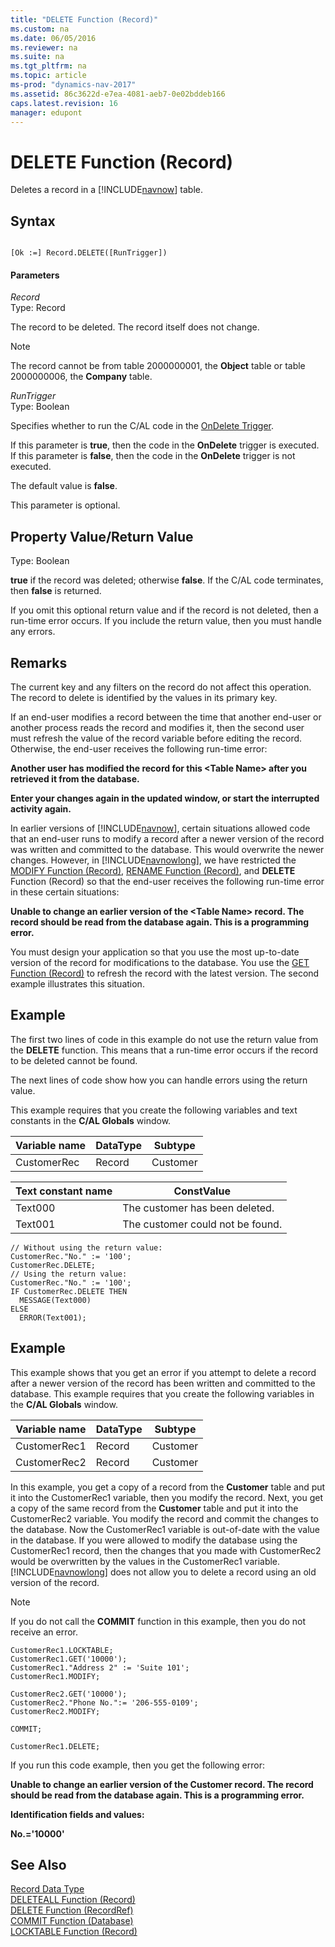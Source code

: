 ```yaml
---
title: "DELETE Function (Record)"
ms.custom: na
ms.date: 06/05/2016
ms.reviewer: na
ms.suite: na
ms.tgt_pltfrm: na
ms.topic: article
ms-prod: "dynamics-nav-2017"
ms.assetid: 86c3622d-e7ea-4081-aeb7-0e02bddeb166
caps.latest.revision: 16
manager: edupont
---
```

# DELETE Function (Record)
Deletes a record in a [!INCLUDE[navnow](includes/navnow_md.md)] table.  
  
## Syntax  
  
```  
  
[Ok :=] Record.DELETE([RunTrigger])  
```  
  
#### Parameters  
 *Record*  
 Type: Record  
  
 The record to be deleted. The record itself does not change.  
  
> [!NOTE]  
>  The record cannot be from table 2000000001, the **Object** table or table 2000000006, the **Company** table.  
  
 *RunTrigger*  
 Type: Boolean  
  
 Specifies whether to run the C\/AL code in the [OnDelete Trigger](OnDelete-Trigger.md).  
  
 If this parameter is **true**, then the code in the **OnDelete** trigger is executed. If this parameter is **false**, then the code in the **OnDelete** trigger is not executed.  
  
 The default value is **false**.  
  
 This parameter is optional.  
  
## Property Value\/Return Value  
 Type: Boolean  
  
 **true** if the record was deleted; otherwise **false**. If the C\/AL code terminates, then **false** is returned.  
  
 If you omit this optional return value and if the record is not deleted, then a run\-time error occurs. If you include the return value, then you must handle any errors.  
  
## Remarks  
 The current key and any filters on the record do not affect this operation. The record to delete is identified by the values in its primary key.  
  
 If an end\-user modifies a record between the time that another end\-user or another process reads the record and modifies it, then the second user must refresh the value of the record variable before editing the record. Otherwise, the end\-user receives the following run\-time error:  
  
 **Another user has modified the record for this \<Table Name\> after you retrieved it from the database.**  
  
 **Enter your changes again in the updated window, or start the interrupted activity again.**  
  
 In earlier versions of [!INCLUDE[navnow](includes/navnow_md.md)], certain situations allowed code that an end\-user runs to modify a record after a newer version of the record was written and committed to the database. This would overwrite the newer changes. However, in [!INCLUDE[navnowlong](includes/navnowlong_md.md)], we have restricted the [MODIFY Function \(Record\)](MODIFY-Function--Record-.md), [RENAME Function \(Record\)](RENAME-Function--Record-.md), and **DELETE** Function \(Record\) so that the end\-user receives the following run\-time error in these certain situations:  
  
 **Unable to change an earlier version of the \<Table Name\> record. The record should be read from the database again. This is a programming error.**  
  
 You must design your application so that you use the most up\-to\-date version of the record for modifications to the database. You use the [GET Function \(Record\)](GET-Function--Record-.md) to refresh the record with the latest version. The second example illustrates this situation.  
  
## Example  
 The first two lines of code in this example do not use the return value from the **DELETE** function. This means that a run\-time error occurs if the record to be deleted cannot be found.  
  
 The next lines of code show how you can handle errors using the return value.  
  
 This example requires that you create the following variables and text constants in the **C\/AL Globals** window.  
  
|Variable name|DataType|Subtype|  
|-------------------|--------------|-------------|  
|CustomerRec|Record|Customer|  
  
|Text constant name|ConstValue|  
|------------------------|----------------|  
|Text000|The customer has been deleted.|  
|Text001|The customer could not be found.|  
  
```  
// Without using the return value:  
CustomerRec."No." := '100';  
CustomerRec.DELETE;  
// Using the return value:  
CustomerRec."No." := '100';  
IF CustomerRec.DELETE THEN  
  MESSAGE(Text000)  
ELSE  
  ERROR(Text001);  
```  
  
## Example  
 This example shows that you get an error if you attempt to delete a record after a newer version of the record has been written and committed to the database. This example requires that you create the following variables in the **C\/AL Globals** window.  
  
|Variable name|DataType|Subtype|  
|-------------------|--------------|-------------|  
|CustomerRec1|Record|Customer|  
|CustomerRec2|Record|Customer|  
  
 In this example, you get a copy of a record from the **Customer** table and put it into the CustomerRec1 variable, then you modify the record. Next, you get a copy of the same record from the **Customer** table and put it into the CustomerRec2 variable. You modify the record and commit the changes to the database. Now the CustomerRec1 variable is out\-of\-date with the value in the database. If you were allowed to modify the database using the CustomerRec1 record, then the changes that you made with CustomerRec2 would be overwritten by the values in the CustomerRec1 variable. [!INCLUDE[navnowlong](includes/navnowlong_md.md)] does not allow you to delete a record using an old version of the record.  
  
> [!NOTE]  
>  If you do not call the **COMMIT** function in this example, then you do not receive an error.  
  
```  
CustomerRec1.LOCKTABLE;  
CustomerRec1.GET('10000');  
CustomerRec1."Address 2" := 'Suite 101';  
CustomerRec1.MODIFY;  
  
CustomerRec2.GET('10000');  
CustomerRec2."Phone No.":= '206-555-0109';  
CustomerRec2.MODIFY;  
  
COMMIT;  
  
CustomerRec1.DELETE;  
```  
  
 If you run this code example, then you get the following error:  
  
 **Unable to change an earlier version of the Customer record. The record should be read from the database again. This is a programming error.**  
  
 **Identification fields and values:**  
  
 **No.\='10000'**  
  
## See Also  
 [Record Data Type](Record-Data-Type.md)   
 [DELETEALL Function \(Record\)](DELETEALL-Function--Record-.md)   
 [DELETE Function \(RecordRef\)](DELETE-Function--RecordRef-.md)   
 [COMMIT Function \(Database\)](COMMIT-Function--Database-.md)   
 [LOCKTABLE Function \(Record\)](LOCKTABLE-Function--Record-.md)